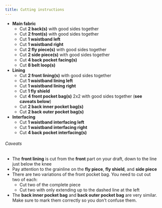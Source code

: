 ```yaml
---
title: Cutting instructions
---
```


- **Main fabric**
  - Cut **2 back(s)** with good sides together
  - Cut **2 front(s)** with good sides together
  - Cut **1 waistband left**
  - Cut **1 waistband right**
  - Cut **2 fly piece(s)** with good sides together
  - Cut **2 side piece(s)** with good sides together
  - Cut **4 back pocket facing(s)**
  - Cut **8 belt loop(s)**
- **Lining**
  - Cut **2 front lining(s)** with good sides together
  - Cut **1 waistband lining left**
  - Cut **1 waistband lining right**
  - Cut **1 fly shield**
  - Cut **4 front pocket bag(s)** 2x2 with good sides together (**see caveats below**)
  - Cut **2 back inner pocket bag(s)**
  - Cut **2 back outer pocket bag(s)**
- **Interfacing**
  - Cut **1 waistband interfacing left**
  - Cut **1 waistband interfacing right**
  - Cut **4 back pocket interfacing(s)**

<Warning>

###### Caveats

- The **front lining** is cut from the **front** part on your draft, down to the line just below the knee
- Pay attention to the grainline on the **fly piece**, **fly shield**, and **side piece**
- There are two variations of the front pocket bag. You need to cut out two of each:
  - Cut two of the complete piece
  - Cut two with only extending up to the dashed line at the left
- The **back inner pocket bag** and **back outer pocket bag** are very similar. Make sure to mark them correctly so you don't confuse them.

</Warning>
